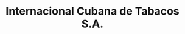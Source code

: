 ---
title: "Internacional Cubana de Tabacos S.A."
url: /la-habana/internacional-cubana-de-tabacos-s-a/
shop: tabaco
---